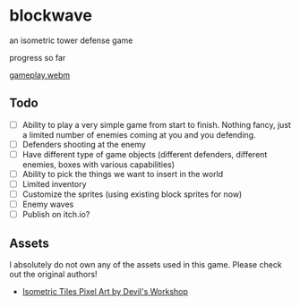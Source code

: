 # blockwave

an isometric tower defense game

progress so far

[gameplay.webm](https://github.com/user-attachments/assets/db78597a-5ef1-4e4f-8d26-97c4ba0a5957)

## Todo

- [ ] Ability to play a very simple game from start to finish. Nothing fancy, just a limited number of enemies coming at you and you defending. 
- [ ] Defenders shooting at the enemy
- [ ] Have different type of game objects (different defenders, different enemies, boxes with various capabilities)
- [ ] Ability to pick the things we want to insert in the world
- [ ] Limited inventory
- [ ] Customize the sprites (using existing block sprites for now)
- [ ] Enemy waves
- [ ] Publish on itch.io?

## Assets

I absolutely do not own any of the assets used in this game. Please check out the original authors! 

- [Isometric Tiles Pixel Art by Devil's Workshop](https://devilsworkshop.itch.io/isometric-tiles-pixel-art)